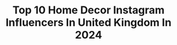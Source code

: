 ---
title: Top 10 Home Decor Instagram Influencers In United Kingdom In 2024
description: >-
  Find top home decor Instagram influencers in United Kingdom in 2024. Most popular hashtags: #homedecor #interiordesign #diyhomedecor #homeinspo.
platform: Instagram
hits: 734
text_top: Discover the best Instagram influencers on inBeat.
text_bottom: Our platform has 734 Instagram influencers like this in United Kingdom for you to collaborate.
profiles:
  - username: "thegreybuild"
    fullname: >-
      𝐂𝐇𝐋𝐎𝐄 | interiors,diy & mom life
    bio: >-
      🔨Renovating our home 🖤 ☁️boy mama navigating motherhood 🕊neutrals inspired palette 🤍just here to have a laugh ⁣⁣
    location: "United Kingdom"
    followers: 35074
    engagement: 767
    commentsToLikes: 0.196953
    id: ck5hpv01ws0f80i11e9jxj5zz
    verified: false
    hashtags: "#babyroominspo, #babynursery, #bathroomdesign, #neutralhome"
  - username: "the_house_acc"
    fullname: >-
      Robyn Stanley
    bio: >-
      DIY Boss 💪🏽⚒️ renovating our forever home 🇬🇧 UK Collab enquiries - housecollabs@outlook.com 👨‍👩‍👦‍👦 Family Life 🌴 Travel 🐔 Chicken wine lover
    location: "United Kingdom"
    followers: 610333
    engagement: 541
    commentsToLikes: 0.039854
    id: ck6u70wshitr40j71y0bwesp0
    verified: false
    hashtags: "#houserenovation, #apartmenttherapy, #bedroomrefresh, #dreamwedding"
  - username: "awo.ara"
    fullname: >-
      Phidelia
    bio: >-
      Storyteller. Homebody. Traveler. slow-living / self-care / travel / food / home🧘🏾‍♀️🌱✈️🏡 Tiktok: nodramajustvibes 📧 theawoarabrand@gmail.com
    location: "United Kingdom"
    followers: 30630
    engagement: 811
    commentsToLikes: 0.036188
    id: clft112a3tg0s0j08x2byg90l
    verified: false
    hashtags: "#wfh, #homebody, #minivlog, #dayinmylife"
  - username: "edwardian_seaside_home"
    fullname: >-
      Caroline Horsley
    bio: >-
      Journalist. Photographer. Interiors. Mum. Location house. DM me about shooting your products in my home @carolinebriggsphoto
    location: "United Kingdom"
    followers: 45773
    engagement: 410
    commentsToLikes: 0.053202
    id: ck9wf52yin8le0j78dohel7oh
    verified: false
    hashtags: "#myhomestyle, #freestandingbath, #atticbedroom, #myhomevibe"
  - username: "upnext.travels"
    fullname: >-
      Reanne Witter | UK travel and lifestyle 📍London
    bio: >-
      home, travel and daily life ☕️ 💌 reannescapes@gmail.com between london & the english countryside social & influencer marketing @johnlewis
    location: "United Kingdom"
    followers: 30050
    engagement: 1285
    commentsToLikes: 0.033411
    id: ckpn0twy53mbs0j23172s6iiz
    verified: false
    hashtags: "#interiordecor, #bestcoffeeshop, #londonblogger, #londoneats"
  - username: "byrosielouise"
    fullname: >-
      rosie 📍 bath and london
    bio: >-
      Chef living in a cottage • London & Bath • @rosieatthecottage • cooking, eating, travelling represented @shinetalentgroup 📧: byrosielouise@gmail.com
    location: "United Kingdom"
    followers: 39551
    engagement: 581
    commentsToLikes: 0.035819
    id: ck139lf4wlwe30i19pgzb36e3
    verified: false
    hashtags: "#beautifulengland, #londoncityworld, #countryside, #countryinterior"
  - username: "martinahomolakova"
    fullname: >-
      Martina Homoláková
    bio: >-
      píšu, fotím, točím, cvičím a nestíhám 😅 👩🏻‍💻 | makám v @zoomspherecom 🧶 | háčkuju @thekidknits 🏋🏻‍♀️ | tréninky ve výběrech 📍 | Praha
    location: "United Kingdom"
    followers: 24526
    engagement: 423
    commentsToLikes: 0.011293
    id: ck0w6h2wq8j3j0i19ax8xijmm
    verified: false
    hashtags: "#fit, #blogger, #foryoupage, #homedecor"
  - username: "shelley_cottage"
    fullname: >-
      Vicky B
    bio: >-
      🌻Victorian Cottage Reno in Sussex | Brighton 🌸Pretty-Vintage-Pastel-Interiors 💛Mama to Tilly 1 & Eva 2
    location: "United Kingdom"
    followers: 27266
    engagement: 1440
    commentsToLikes: 0.190144
    id: clibdapkiw5wo0j08emebp27z
    verified: false
    hashtags: "#cottagestyle, #lifecloseup, #cottageinterior, #simpleandstill"
  - username: "lifeateightysix"
    fullname: >-
      JEN & GRANT
    bio: >-
      Slowly renovating our Victorian home in Manchester with a good dose of daily life chucked in for good measure 🏡🧡✌️
    location: "United Kingdom"
    followers: 18022
    engagement: 989
    commentsToLikes: 0.000099
    id: ck55iz2tyvtz30i11lkxhz861
    verified: false
    hashtags: "#fireplacedecor, #cosyhome, #diyhomedecor, #designtips"
  - username: "shod.athome"
    fullname: >-
      MARIA SHOD
    bio: >-
      Interiors | Motherhood | Surviving being an adult 🙋🏾‍♀️ @blackhomesuk
    location: "United Kingdom"
    followers: 13809
    engagement: 546
    commentsToLikes: 0.054941
    id: cky723tvhji080j236iehnrh9
    verified: false
    hashtags: "#thenarrowhouse, #renovation, #interiordesign, #bhuk"
---